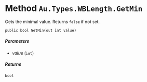 # Method `Au.Types.WBLength.GetMin`

Gets the minimal value. Returns `false` if not set.

```
public bool GetMin(out int value)
```

##### Parameters

- *value*  (`int`)

##### Returns

`bool`